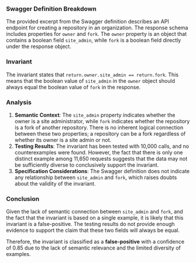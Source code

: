 ### Swagger Definition Breakdown
The provided excerpt from the Swagger definition describes an API endpoint for creating a repository in an organization. The response schema includes properties for `owner` and `fork`. The `owner` property is an object that contains a boolean field `site_admin`, while `fork` is a boolean field directly under the response object. 

### Invariant
The invariant states that `return.owner.site_admin == return.fork`. This means that the boolean value of `site_admin` in the `owner` object should always equal the boolean value of `fork` in the response. 

### Analysis
1. **Semantic Context**: The `site_admin` property indicates whether the owner is a site administrator, while `fork` indicates whether the repository is a fork of another repository. There is no inherent logical connection between these two properties; a repository can be a fork regardless of whether its owner is a site admin or not. 
2. **Testing Results**: The invariant has been tested with 10,000 calls, and no counterexamples were found. However, the fact that there is only one distinct example among 11,650 requests suggests that the data may not be sufficiently diverse to conclusively support the invariant. 
3. **Specification Considerations**: The Swagger definition does not indicate any relationship between `site_admin` and `fork`, which raises doubts about the validity of the invariant. 

### Conclusion
Given the lack of semantic connection between `site_admin` and `fork`, and the fact that the invariant is based on a single example, it is likely that this invariant is a false-positive. The testing results do not provide enough evidence to support the claim that these two fields will always be equal. 

Therefore, the invariant is classified as a **false-positive** with a confidence of 0.85 due to the lack of semantic relevance and the limited diversity of examples.
